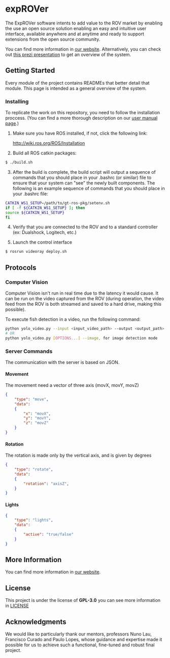 # expROVer
The ExpROVer software intents to add value to the ROV market by enabling the use an open source solution enabling an easy and intuitive user interface, available anywhere and at anytime and ready to support extensions from the open source community.

You can find more information in [our website](http://obiwit.github.io/expROVer/).
Alternatively, you can check out [this prezi presentation](https://prezi.com/p/f4rznatru7lv/) to get an overview of the system.


## Getting Started
Every module of the project contains READMEs that better detail that module. This page is intended as a general overview of the system.


### Installing
To replicate the work on this repository, you need to follow the installation proccess. (You can find a more thorough description on our [user manual page](http://obiwit.com/expROVer/usermanual).)


1. Make sure you have ROS installed, if not, click the following link:

    http://wiki.ros.org/ROS/Installation

2. Build all ROS catkin packages:
```bash
$ ./build.sh
```

3. After the build is complete, the build script will output a sequence of
   commands that you should place in your .bashrc (or similar) file to ensure
   that your system can "see" the newly built components. The following is an
   example sequence of commands that you should place in your .bashrc file:
```bash
CATKIN_WS1_SETUP=/path/to/gt-ros-pkg/setenv.sh
if [ -f ${CATKIN_WS1_SETUP} ]; then
source ${CATKIN_WS1_SETUP}
fi
```

4. Verify that you are connected to the ROV and to a standard controller (ex: Dualshock, Logitech, etc.)

5. Launch the control interface
```bash
$ rosrun videoray deploy.sh
```

## Protocols

### Computer Vision
Computer Vision isn't run in real time due to the latency it would cause. It can be run on the video captured from the ROV (during operation, the video feed from the ROV is both streamed and saved to a hard drive, making this possible).

To execute fish detection in a video, run the following command:
```bash
python yolo_video.py --input <input_video_path> --output <output_path>
# OR
python yolo_video.py [OPTIONS...] --image, for image detection mode
```

### Server Commands
The communication with the server is based on JSON.
#### Movement
The movement need a vector of three axis (movX, movY, movZ) 
```JSON
{
    "type": "move",
    "data":
    {
        "x": "movX",
        "y": "movY",
        "z": "movZ"
    }
}
```

#### Rotation
The rotation is made only by the vertical axis, and is given by degrees
```JSON
{
    "type": "rotate",
    "data":
    {
        "rotation": "axisZ",
    }
}
```
#### Lights
```JSON
{
    "type": "lights",
    "data":
    {
        "active": "true/false"
    }
}

```

## More Information
You can find more information in [our website](http://obiwit.github.io/expROVer/).

## License
This project is under the license of **GPL-3.0** you can see more information in [LICENSE](LICENSE)

## Acknowledgments
We would like to particularly thank our mentors, professors Nuno Lau, Francisco Curado and Paulo Lopes, whose guidance and expertise made it possible for us to achieve such a functional, fine-tuned and robust final project.
